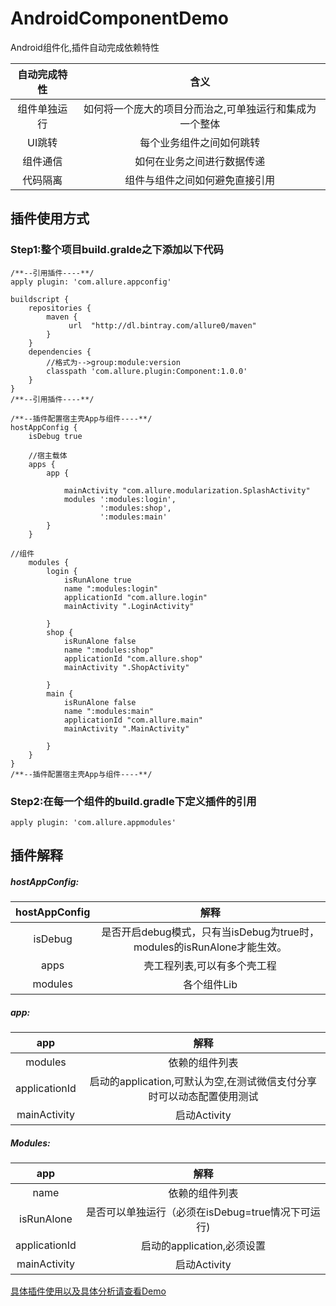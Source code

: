 # AndroidComponentDemo

Android组件化,插件自动完成依赖特性

|自动完成特性       |含义| 
| :--------: | :-----: | 
|  组件单独运行    | 如何将一个庞大的项目分而治之,可单独运行和集成为一个整体   | 
|  UI跳转      | 每个业务组件之间如何跳转   | 
|  组件通信   | 如何在业务之间进行数据传递   |
| 代码隔离      | 组件与组件之间如何避免直接引用   | 

## 插件使用方式

### Step1:整个项目build.gralde之下添加以下代码

```
/**--引用插件----**/
apply plugin: 'com.allure.appconfig'

buildscript {
    repositories {
        maven {
             url  "http://dl.bintray.com/allure0/maven"
        }
    }
    dependencies {
        //格式为-->group:module:version
        classpath 'com.allure.plugin:Component:1.0.0'
    }
}
/**--引用插件----**/

/**--插件配置宿主壳App与组件----**/
hostAppConfig {
    isDebug true

    //宿主载体
    apps {
        app {

            mainActivity "com.allure.modularization.SplashActivity"
            modules ':modules:login',
                    ':modules:shop',
                    ':modules:main'
        }
    }

//组件
    modules {
        login {
            isRunAlone true
            name ":modules:login"
            applicationId "com.allure.login"
            mainActivity ".LoginActivity"

        }
        shop {
            isRunAlone false
            name ":modules:shop"
            applicationId "com.allure.shop"
            mainActivity ".ShopActivity"

        }
        main {
            isRunAlone false
            name ":modules:main"
            applicationId "com.allure.main"
            mainActivity ".MainActivity"

        }
    }
}
/**--插件配置宿主壳App与组件----**/
```
###  Step2:在每一个组件的build.gradle下定义插件的引用
```
apply plugin: 'com.allure.appmodules'
```

## 插件解释

##### hostAppConfig:

| hostAppConfig       |解释| 
| :--------: | :-----: | 
| isDebug    | 是否开启debug模式，只有当isDebug为true时，modules的isRunAlone才能生效。 | 
| apps    | 壳工程列表,可以有多个壳工程 | 
| modules    | 各个组件Lib | 


##### app:

| app       |解释|
| :--------: | :-----: | 
|  modules  | 依赖的组件列表 | 
|   applicationId  | 启动的application,可默认为空,在测试微信支付分享时可以动态配置使用测试 | 
|   mainActivity  | 启动Activity |

##### Modules:

| app       |解释|
| :--------: | :-----: | 
|  name  | 依赖的组件列表 | 
|  isRunAlone    | 是否可以单独运行（必须在isDebug=true情况下可运行) | 
|   applicationId  | 启动的application,必须设置 | 
|   mainActivity  | 启动Activity |


[具体插件使用以及具体分析请查看Demo](https://www.jianshu.com/p/23b0239c45aa)
